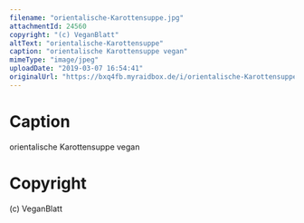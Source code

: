 ```yaml
---
filename: "orientalische-Karottensuppe.jpg"
attachmentId: 24560
copyright: "(c) VeganBlatt"
altText: "orientalische-Karottensuppe"
caption: "orientalische Karottensuppe vegan"
mimeType: "image/jpeg"
uploadDate: "2019-03-07 16:54:41"
originalUrl: "https://bxq4fb.myraidbox.de/i/orientalische-Karottensuppe.jpg"
---
```


# Caption

orientalische Karottensuppe vegan

# Copyright

(c) VeganBlatt
